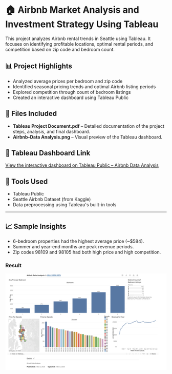 # 🏠 Airbnb Market Analysis and Investment Strategy Using Tableau

This project analyzes Airbnb rental trends in Seattle using Tableau. It focuses on identifying profitable locations, optimal rental periods, and competition based on zip code and bedroom count.

## 📊 Project Highlights

- Analyzed average prices per bedroom and zip code
- Identified seasonal pricing trends and optimal Airbnb listing periods
- Explored competition through count of bedroom listings
- Created an interactive dashboard using Tableau Public

## 📁 Files Included

- **Tableau Project Document.pdf** – Detailed documentation of the project steps, analysis, and final dashboard.
- **Airbnb-Data Analysis.png** – Visual preview of the Tableau dashboard.

## 🔗 Tableau Dashboard Link

[View the interactive dashboard on Tableau Public – Airbnb Data Analysis](https://public.tableau.com/app/profile/valli.sisira.sista/viz/AirbnbDataAnalysis_17417233055770/Dashboard1)



## 📌 Tools Used
- Tableau Public
- Seattle Airbnb Dataset (from Kaggle)
- Data preprocessing using Tableau's built-in tools

---

## 📈 Sample Insights
- 6-bedroom properties had the highest average price (~$584).
- Summer and year-end months are peak revenue periods.
- Zip codes 98109 and 98105 had both high price and high competition.

### Result
[![Visualization](Airbnb-Data%20Analysis.png)](Airbnb-Data%20Analysis.png)



